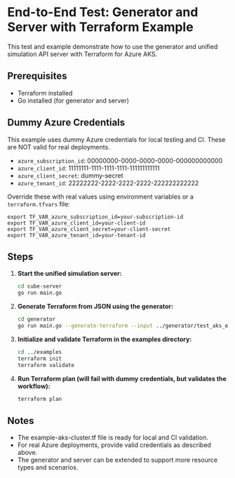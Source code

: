 # End-to-End Test: Generator and Server with Terraform Example

This test and example demonstrate how to use the generator and unified simulation API server with Terraform for Azure AKS.

## Prerequisites
- Terraform installed
- Go installed (for generator and server)

## Dummy Azure Credentials
This example uses dummy Azure credentials for local testing and CI. These are NOT valid for real deployments.

- `azure_subscription_id`: 00000000-0000-0000-0000-000000000000
- `azure_client_id`: 11111111-1111-1111-1111-111111111111
- `azure_client_secret`: dummy-secret
- `azure_tenant_id`: 22222222-2222-2222-2222-222222222222

Override these with real values using environment variables or a `terraform.tfvars` file:

```
export TF_VAR_azure_subscription_id=your-subscription-id
export TF_VAR_azure_client_id=your-client-id
export TF_VAR_azure_client_secret=your-client-secret
export TF_VAR_azure_tenant_id=your-tenant-id
```

## Steps

1. **Start the unified simulation server:**
   ```sh
   cd cube-server
   go run main.go
   ```

2. **Generate Terraform from JSON using the generator:**
   ```sh
   cd generator
   go run main.go --generate-terraform --input ../generator/test_aks_expanded.json --output ../examples/generated_aks.tf
   ```

3. **Initialize and validate Terraform in the examples directory:**
   ```sh
   cd ../examples
   terraform init
   terraform validate
   ```

4. **Run Terraform plan (will fail with dummy credentials, but validates the workflow):**
   ```sh
   terraform plan
   ```

## Notes
- The example-aks-cluster.tf file is ready for local and CI validation.
- For real Azure deployments, provide valid credentials as described above.
- The generator and server can be extended to support more resource types and scenarios.
